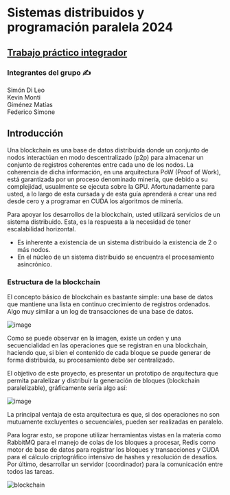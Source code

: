 # Sistemas distribuidos y programación paralela 2024

## [Trabajo práctico integrador](https://docs.google.com/document/d/14f0_gtVplWhJ0CAvfwddja1G_Ed--CjNQREekO_lZQs/edit?usp=sharing)

### Integrantes del grupo ✍️

Simón Di Leo <br>
Kevin Monti <br>
Giménez Matías <br>
Federico Simone

## Introducción

Una blockchain es una base de datos distribuida donde un conjunto de nodos interactúan en modo descentralizado (p2p) para almacenar un conjunto de registros coherentes entre cada uno de los nodos.
La coherencia de dicha información, en una arquitectura PoW (Proof of Work), está garantizada por un proceso denominado minería, que debido a su complejidad, usualmente se ejecuta sobre la GPU.
Afortunadamente para usted, a lo largo de esta cursada y de esta guía aprenderá a crear una red desde cero y a programar en CUDA los algoritmos de minería.

Para apoyar los desarrollos de la blockchain, usted utilizará servicios de un sistema distribuido. Esta, es la respuesta a la necesidad de tener escalabilidad horizontal.

-   Es inherente a existencia de un sistema distribuido la existencia de 2 o más nodos.
-   En el núcleo de un sistema distribuido se encuentra el procesamiento asincrónico.

### Estructura de la blockchain

El concepto básico de blockchain es bastante simple: una base de datos que mantiene una lista en continuo crecimiento de registros ordenados. Algo muy similar a un log de transacciones de una base de datos.

![image](https://github.com/SimonDiLeoGIT/SDyPP-TPIntegrador/assets/117539520/91822796-9a0d-4a56-a893-56268c2aa71b)

Como se puede observar en la imagen, existe un orden y una secuencialidad en las operaciones que se registran en una blockchain, haciendo que, si bien el contenido de cada bloque se puede generar de forma distribuida, su procesamiento debe ser centralizado.

El objetivo de este proyecto, es presentar un prototipo de arquitectura que permita paralelizar y distribuir la generación de bloques (blockchain paralelizable), gráficamente sería algo así:

![image](https://github.com/SimonDiLeoGIT/SDyPP-TPIntegrador/assets/117539520/533b08f5-608d-4d23-9cd9-564eb1bade40)

La principal ventaja de esta arquitectura es que, si dos operaciones no son mutuamente excluyentes o secuenciales, pueden ser realizadas en paralelo.

Para lograr esto, se propone utilizar herramientas vistas en la materia como RabbitMQ para el manejo de colas de los bloques a procesar, Redis como motor de base de datos para registrar los bloques y transacciones y CUDA para el cálculo criptográfico intensivo de hashes y resolución de desafíos. Por último, desarrollar un servidor (coordinador) para la comunicación entre todos las tareas.

![blockchain](https://github.com/SimonDiLeoGIT/SDyPP-TPIntegrador/assets/117539520/c9a95aa0-e184-4efd-89c8-a6f1f4e23947)


